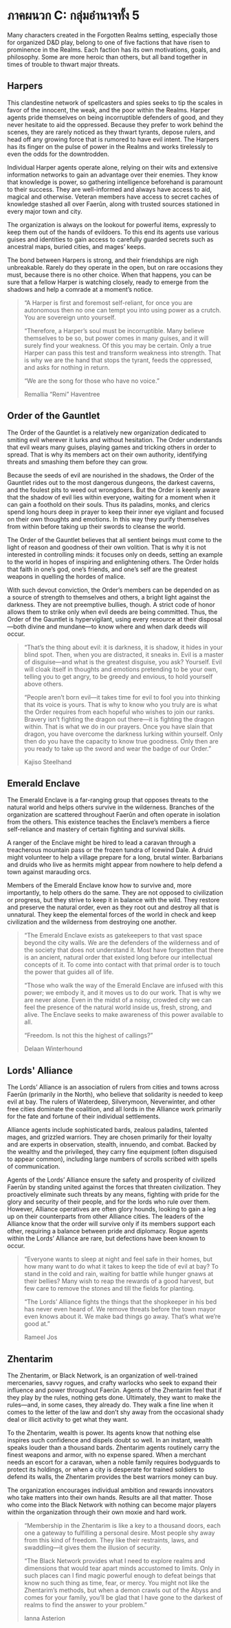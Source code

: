 # ภาคผนวก C: กลุ่มอำนาจทั้ง 5
Many characters created in the Forgotten Realms setting, especially those for organized D&D play, belong to one of five factions that have risen to prominence in the Realms. Each faction has its own motivations, goals, and philosophy. Some are more heroic than others, but all band together in times of trouble to thwart major threats.

## Harpers
This clandestine network of spellcasters and spies seeks to tip the scales in favor of the innocent, the weak, and the poor within the Realms. Harper agents pride themselves on being incorruptible defenders of good, and they never hesitate to aid the oppressed. Because they prefer to work behind the scenes, they are rarely noticed as they thwart tyrants, depose rulers, and head off any growing force that is rumored to have evil intent. The Harpers has its finger on the pulse of power in the Realms and works tirelessly to even the odds for the downtrodden.

Individual Harper agents operate alone, relying on their wits and extensive information networks to gain an advantage over their enemies. They know that knowledge is power, so gathering intelligence beforehand is paramount to their success. They are well-informed and always have access to aid, magical and otherwise. Veteran members have access to secret caches of knowledge stashed all over Faerûn, along with trusted sources stationed in every major town and city.

The organization is always on the lookout for powerful items, expressly to keep them out of the hands of evildoers. To this end its agents use various guises and identities to gain access to carefully guarded secrets such as ancestral maps, buried cities, and mages’ keeps.

The bond between Harpers is strong, and their friendships are nigh unbreakable. Rarely do they operate in the open, but on rare occasions they must, because there is no other choice. When that happens, you can be sure that a fellow Harper is watching closely, ready to emerge from the shadows and help a comrade at a moment’s notice.

>“A Harper is first and foremost self-reliant, for once you are autonomous then no one can tempt you into using power as a crutch. You are sovereign unto yourself.
>
>“Therefore, a Harper’s soul must be incorruptible. Many believe themselves to be so, but power comes in many guises, and it will surely find your weakness. Of this you may be certain. Only a true Harper can pass this test and transform weakness into strength. That is why we are the hand that stops the tyrant, feeds the oppressed, and asks for nothing in return.
>
>“We are the song for those who have no voice.”
>
>Remallia “Remi” Haventree


## Order of the Gauntlet

The Order of the Gauntlet is a relatively new organization dedicated to smiting evil wherever it lurks and without hesitation. The Order understands that evil wears many guises, playing games and tricking others in order to spread. That is why its members act on their own authority, identifying threats and smashing them before they can grow.

Because the seeds of evil are nourished in the shadows, the Order of the Gauntlet rides out to the most dangerous dungeons, the darkest caverns, and the foulest pits to weed out wrongdoers. But the Order is keenly aware that the shadow of evil lies within everyone, waiting for a moment when it can gain a foothold on their souls. Thus its paladins, monks, and clerics spend long hours deep in prayer to keep their inner eye vigilant and focused on their own thoughts and emotions. In this way they purify themselves from within before taking up their swords to cleanse the world.

The Order of the Gauntlet believes that all sentient beings must come to the light of reason and goodness of their own volition. That is why it is not interested in controlling minds: it focuses only on deeds, setting an example to the world in hopes of inspiring and enlightening others. The Order holds that faith in one’s god, one’s friends, and one’s self are the greatest weapons in quelling the hordes of malice.

With such devout conviction, the Order’s members can be depended on as a source of strength to themselves and others, a bright light against the darkness. They are not preemptive bullies, though. A strict code of honor allows them to strike only when evil deeds are being committed. Thus, the Order of the Gauntlet is hypervigilant, using every resource at their disposal—both divine and mundane—to know where and when dark deeds will occur.

>“That’s the thing about evil: it is darkness, it is shadow, it hides in your blind spot. Then, when you are distracted, it sneaks in. Evil is a master of disguise—and what is the greatest disguise, you ask? Yourself. Evil will cloak itself in thoughts and emotions pretending to be your own, telling you to get angry, to be greedy and envious, to hold yourself above others.
>
>“People aren’t born evil—it takes time for evil to fool you into thinking that its voice is yours. That is why to know who you truly are is what the Order requires from each hopeful who wishes to join our ranks. Bravery isn’t fighting the dragon out there—it is fighting the dragon within. That is what we do in our prayers. Once you have slain that dragon, you have overcome the darkness lurking within yourself. Only then do you have the capacity to know true goodness. Only then are you ready to take up the sword and wear the badge of our Order.”
>
>Kajiso Steelhand

## Emerald Enclave
The Emerald Enclave is a far-ranging group that opposes threats to the natural world and helps others survive in the wilderness. Branches of the organization are scattered throughout Faerûn and often operate in isolation from the others. This existence teaches the Enclave’s members a fierce self-reliance and mastery of certain fighting and survival skills.

A ranger of the Enclave might be hired to lead a caravan through a treacherous mountain pass or the frozen tundra of Icewind Dale. A druid might volunteer to help a village prepare for a long, brutal winter. Barbarians and druids who live as hermits might appear from nowhere to help defend a town against marauding orcs.

Members of the Emerald Enclave know how to survive and, more importantly, to help others do the same. They are not opposed to civilization or progress, but they strive to keep it in balance with the wild. They restore and preserve the natural order, even as they root out and destroy all that is unnatural. They keep the elemental forces of the world in check and keep civilization and the wilderness from destroying one another.

>“The Emerald Enclave exists as gatekeepers to that vast space beyond the city walls. We are the defenders of the wilderness and of the society that does not understand it. Most have forgotten that there is an ancient, natural order that existed long before our intellectual concepts of it. To come into contact with that primal order is to touch the power that guides all of life.
>
>“Those who walk the way of the Emerald Enclave are infused with this power; we embody it, and it moves us to do our work. That is why we are never alone. Even in the midst of a noisy, crowded city we can feel the presence of the natural world inside us, fresh, strong, and alive. The Enclave seeks to make awareness of this power available to all.
>
>“Freedom. Is not this the highest of callings?”
>
>Delaan Winterhound

## Lords' Alliance

The Lords’ Alliance is an association of rulers from cities and towns across Faerûn (primarily in the North), who believe that solidarity is needed to keep evil at bay. The rulers of Waterdeep, Silverymoon, Neverwinter, and other free cities dominate the coalition, and all lords in the Alliance work primarily for the fate and fortune of their individual settlements.

Alliance agents include sophisticated bards, zealous paladins, talented mages, and grizzled warriors. They are chosen primarily for their loyalty and are experts in observation, stealth, innuendo, and combat. Backed by the wealthy and the privileged, they carry fine equipment (often disguised to appear common), including large numbers of scrolls scribed with spells of communication.

Agents of the Lords’ Alliance ensure the safety and prosperity of civilized Faerûn by standing united against the forces that threaten civilization. They proactively eliminate such threats by any means, fighting with pride for the glory and security of their people, and for the lords who rule over them. However, Alliance operatives are often glory hounds, looking to gain a leg up on their counterparts from other Alliance cities. The leaders of the Alliance know that the order will survive only if its members support each other, requiring a balance between pride and diplomacy. Rogue agents within the Lords’ Alliance are rare, but defections have been known to occur.

>“Everyone wants to sleep at night and feel safe in their homes, but how many want to do what it takes to keep the tide of evil at bay? To stand in the cold and rain, waiting for battle while hunger gnaws at their bellies? Many wish to reap the rewards of a good harvest, but few care to remove the stones and till the fields for planting.
>
>“The Lords’ Alliance fights the things that the shopkeeper in his bed has never even heard of. We remove threats before the town mayor even knows about it. We make bad things go away. That’s what we’re good at.”
>
>Rameel Jos

## Zhentarim
The Zhentarim, or Black Network, is an organization of well-trained mercenaries, savvy rogues, and crafty warlocks who seek to expand their influence and power throughout Faerûn. Agents of the Zhentarim feel that if they play by the rules, nothing gets done. Ultimately, they want to make the rules—and, in some cases, they already do. They walk a fine line when it comes to the letter of the law and don’t shy away from the occasional shady deal or illicit activity to get what they want.

To the Zhentarim, wealth is power. Its agents know that nothing else inspires such confidence and dispels doubt so well. In an instant, wealth speaks louder than a thousand bards. Zhentarim agents routinely carry the finest weapons and armor, with no expense spared. When a merchant needs an escort for a caravan, when a noble family requires bodyguards to protect its holdings, or when a city is desperate for trained soldiers to defend its walls, the Zhentarim provides the best warriors money can buy.

The organization encourages individual ambition and rewards innovators who take matters into their own hands. Results are all that matter. Those who come into the Black Network with nothing can become major players within the organization through their own moxie and hard work.

>“Membership in the Zhentarim is like a key to a thousand doors, each one a gateway to fulfilling a personal desire. Most people shy away from this kind of freedom. They like their restraints, laws, and swaddling—it gives them the illusion of security.
>
>“The Black Network provides what I need to explore realms and dimensions that would tear apart minds accustomed to limits. Only in such places can I find magic powerful enough to defeat beings that know no such thing as time, fear, or mercy. You might not like the Zhentarim’s methods, but when a demon crawls out of the Abyss and comes for your family, you’ll be glad that I have gone to the darkest of realms to find the answer to your problem.”
>
>Ianna Asterion